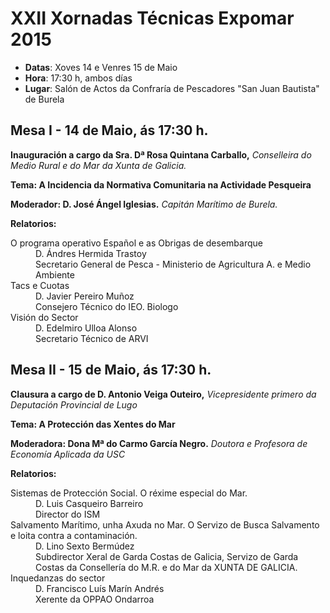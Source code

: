 # XXII Xornadas Técnicas Expomar 2015

- **Datas**: Xoves 14 e Venres 15 de Maio
- **Hora**: 17:30 h, ambos días
- **Lugar**: Salón de Actos da Confraría de Pescadores "San Juan Bautista" de Burela

## Mesa I - 14 de Maio, ás 17:30 h.

**Inauguración a cargo da Sra. Dª Rosa Quintana Carballo,**
*Conselleira do Medio Rural e do Mar da Xunta de Galicia.*

**Tema: A Incidencia da Normativa Comunitaria na Actividade Pesqueira**

**Moderador: D. José Ángel Iglesias.**
*Capitán Marítimo de Burela.*

**Relatorios:**

<dl class="relatorios">
  <dt>O programa operativo Español e as Obrigas de desembarque</dt>
  <dd>D. Ándres Hermida Trastoy</dd>
  <dd>Secretario General de Pesca - Ministerio de Agricultura A. e Medio Ambiente</dd>

  <dt>Tacs  e Cuotas</dt>
  <dd>D. Javier Pereiro Muñoz</dd>
  <dd>Consejero Técnico do IEO. Biologo</dd>

  <dt>Visión do Sector</dt>
  <dd>D. Edelmiro Ulloa Alonso</dd>
  <dd>Secretario Técnico de ARVI<dd>
</dl>


## Mesa II - 15 de Maio, ás 17:30 h.

**Clausura a cargo de D. Antonio Veiga Outeiro,**
*Vicepresidente primero da Deputación Provincial de Lugo*

**Tema: A Protección das Xentes do Mar**

**Moderadora: Dona Mª do Carmo García Negro.**
*Doutora e Profesora de Economía Aplicada da USC*

**Relatorios:**

<dl class="relatorios">
  <dt>Sistemas de Protección Social. O réxime especial do Mar.</dt>
  <dd>D. Luis Casqueiro Barreiro</dd>
  <dd>Director do ISM</dd>

  <dt>Salvamento Marítimo, unha Axuda no Mar. O Servizo de Busca Salvamento e loita contra a contaminación.</dt>
  <dd>D. Lino Sexto Bermúdez</dd>
  <dd>Subdirector Xeral de Garda Costas de Galicia, Servizo de Garda Costas da Consellería do M.R. e do Mar da XUNTA DE GALICIA.</dd>

  <dt>Inquedanzas do sector</dt>
  <dd>D. Francisco Luís Marín Andrés</dd>
  <dd>Xerente da OPPAO Ondarroa</dd>

</dl>

